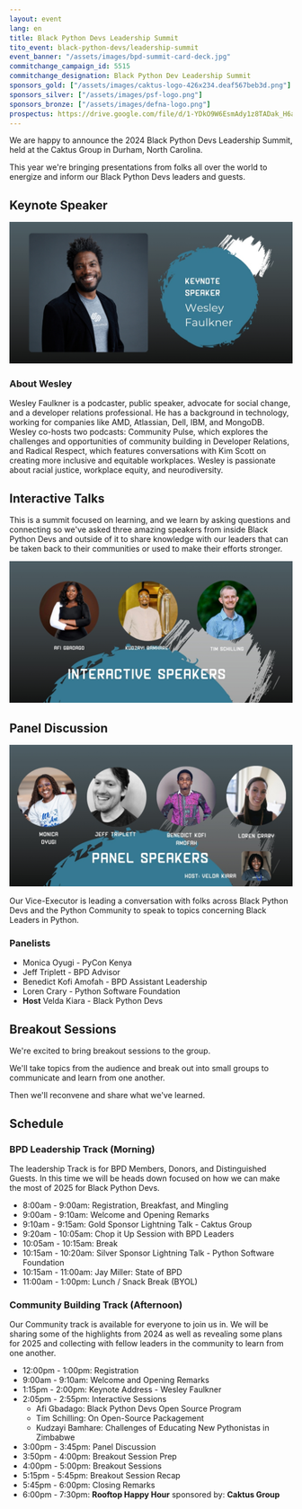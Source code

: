 ```yaml
---
layout: event
lang: en
title: Black Python Devs Leadership Summit
tito_event: black-python-devs/leadership-summit
event_banner: "/assets/images/bpd-summit-card-deck.jpg"
commitchange_campaign_id: 5515
commitchange_designation: Black Python Dev Leadership Summit
sponsors_gold: ["/assets/images/caktus-logo-426x234.deaf567beb3d.png"]
sponsors_silver: ["/assets/images/psf-logo.png"]
sponsors_bronze: ["/assets/images/defna-logo.png"]
prospectus: https://drive.google.com/file/d/1-YDkO9W6EsmAdy1z8TADak_H6aIdOYsG/view?usp=drive_link
---
```


We are happy to announce the 2024 Black Python Devs Leadership Summit, held at the Caktus Group in Durham, North Carolina.

This year we're bringing presentations from folks all over the world to energize and inform our Black Python Devs leaders and guests.

## Keynote Speaker

![Wesley Faulkner Flyer](/assets/images/bpd-leadership-summit-keynote-wesley-faulkner.jpg)

### About Wesley

Wesley Faulkner is a podcaster, public speaker, advocate for social change, and a developer relations professional. He has a background in technology, working for companies like AMD, Atlassian, Dell, IBM, and MongoDB. Wesley co-hosts two podcasts: Community Pulse, which explores the challenges and opportunities of community building in Developer Relations, and Radical Respect, which features conversations with Kim Scott on creating more inclusive and equitable workplaces. Wesley is passionate about racial justice, workplace equity, and neurodiversity.

## Interactive Talks

This is a summit focused on learning, and we learn by asking questions and connecting so we've asked three amazing speakers from inside Black Python Devs and outside of it to share knowledge with our leaders that can be taken back to their communities or used to make their efforts stronger.

![Interactive Talks Flyer](/assets/images/bpd-leadership-summit-2024-interactive-speakers.jpg)

## Panel Discussion

![Panelists](/assets/images/bpd-leadership-summit-2024-panelists..jpg)

Our Vice-Executor is leading a conversation with folks across Black Python Devs and the Python Community to speak to topics concerning Black Leaders in Python.

### Panelists

- Monica Oyugi - PyCon Kenya
- Jeff Triplett - BPD Advisor
- Benedict Kofi Amofah - BPD Assistant Leadership
- Loren Crary - Python Software Foundation
- **Host** Velda Kiara - Black Python Devs

## Breakout Sessions

We're excited to bring breakout sessions to the group.

We'll take topics from the audience and break out into small groups to communicate and learn from one another.

Then we'll reconvene and share what we've learned.

## Schedule

### BPD Leadership Track (Morning)

The leadership Track is for BPD Members, Donors, and Distinguished Guests. In this time we will be heads down focused on how we can make the most of 2025 for Black Python Devs.

- 8:00am - 9:00am: Registration, Breakfast, and Mingling
- 9:00am - 9:10am: Welcome and Opening Remarks
- 9:10am - 9:15am: Gold Sponsor Lightning Talk - Caktus Group
- 9:20am - 10:05am: Chop it Up Session with BPD Leaders
- 10:05am - 10:15am: Break
- 10:15am - 10:20am: Silver Sponsor Lightning Talk - Python Software Foundation
- 10:15am - 11:00am: Jay Miller: State of BPD
- 11:00am - 1:00pm: Lunch / Snack Break (BYOL)

### Community Building Track (Afternoon)

Our Community track is available for everyone to join us in. We will be sharing some of the highlights from 2024 as well as revealing some plans for 2025 and collecting with fellow leaders in the community to learn from one another.

- 12:00pm - 1:00pm: Registration
- 9:00am - 9:10am: Welcome and Opening Remarks
- 1:15pm - 2:00pm: Keynote Address - Wesley Faulkner
- 2:05pm - 2:55pm: Interactive Sessions
  - Afi Gbadago: Black Python Devs Open Source Program
  - Tim Schilling: On Open-Source Packagement
  - Kudzayi Bamhare: Challenges of Educating New Pythonistas in Zimbabwe
- 3:00pm - 3:45pm: Panel Discussion
- 3:50pm - 4:00pm: Breakout Session Prep
- 4:00pm - 5:00pm: Breakout Sessions
- 5:15pm - 5:45pm: Breakout Session Recap
- 5:45pm - 6:00pm: Closing Remarks
- 6:00pm - 7:30pm: **Rooftop Happy Hour** sponsored by: **Caktus Group**
